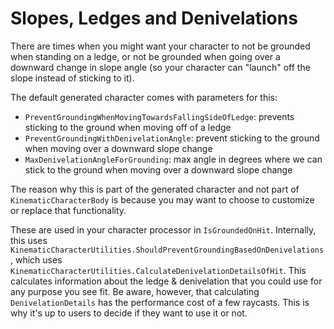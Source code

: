

# Slopes, Ledges and Denivelations

There are times when you might want your character to not be grounded when standing on a ledge, or not be grounded when going over a downward change in slope angle (so your character can "launch" off the slope instead of sticking to it). 

The default generated character comes with parameters for this:
* `PreventGroundingWhenMovingTowardsFallingSideOfLedge`: prevents sticking to the ground when moving off of a ledge
* `PreventGroundingWithDenivelationAngle`: prevent sticking to the ground when moving over a downward slope change
* `MaxDenivelationAngleForGrounding`: max angle in degrees where we can stick to the ground when moving over a downward slope change

The reason why this is part of the generated character and not part of `KinematicCharacterBody` is because you may want to choose to customize or replace that functionality.

These are used in your character processor in `IsGroundedOnHit`. Internally, this uses `KinematicCharacterUtilities.ShouldPreventGroundingBasedOnDenivelations`, which uses `KinematicCharacterUtilities.CalculateDenivelationDetailsOfHit`. This calculates information about the ledge & denivelation that you could use for any purpose you see fit. Be aware, however, that calculating `DenivelationDetails` has the performance cost of a few raycasts. This is why it's up to users to decide if they want to use it or not.